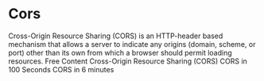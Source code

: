 # Cors

Cross-Origin Resource Sharing (CORS) is an HTTP-header based mechanism that allows a server to indicate any origins (domain, scheme, or port) other than its own from which a browser should permit loading resources.
<ResourceGroupTitle>Free Content</ResourceGroupTitle>
<BadgeLink colorScheme="yellow" badgeText='Read' href='https://developer.mozilla.org/en-US/docs/Web/HTTP/CORS'>Cross-Origin Resource Sharing (CORS)</BadgeLink>
<BadgeLink badgeText='Watch' href='https://www.youtube.com/watch?v=4KHiSt0oLJ0'>CORS in 100 Seconds</BadgeLink>
<BadgeLink badgeText='Watch' href='https://www.youtube.com/watch?v=PNtFSVU-YTI'>CORS in 6 minutes</BadgeLink>

